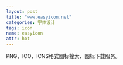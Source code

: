 ```yaml
---
layout: post
title: "www.easyicon.net"
categories: 字体设计
tags: icon
name: easyicon
attr: hot
---
```

PNG、ICO、ICNS格式图标搜索、图标下载服务。

